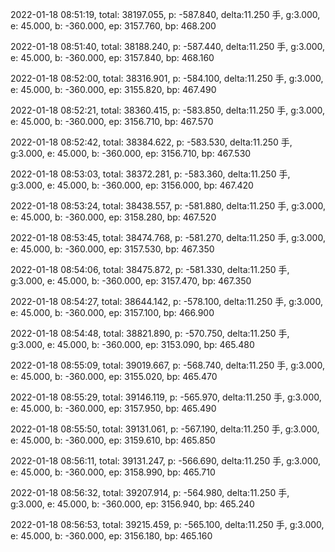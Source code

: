2022-01-18 08:51:19, total: 38197.055, p: -587.840, delta:11.250 手, g:3.000, e: 45.000, b: -360.000, ep: 3157.760, bp: 468.200

2022-01-18 08:51:40, total: 38188.240, p: -587.440, delta:11.250 手, g:3.000, e: 45.000, b: -360.000, ep: 3157.840, bp: 468.160

2022-01-18 08:52:00, total: 38316.901, p: -584.100, delta:11.250 手, g:3.000, e: 45.000, b: -360.000, ep: 3155.820, bp: 467.490

2022-01-18 08:52:21, total: 38360.415, p: -583.850, delta:11.250 手, g:3.000, e: 45.000, b: -360.000, ep: 3156.710, bp: 467.570

2022-01-18 08:52:42, total: 38384.622, p: -583.530, delta:11.250 手, g:3.000, e: 45.000, b: -360.000, ep: 3156.710, bp: 467.530

2022-01-18 08:53:03, total: 38372.281, p: -583.360, delta:11.250 手, g:3.000, e: 45.000, b: -360.000, ep: 3156.000, bp: 467.420

2022-01-18 08:53:24, total: 38438.557, p: -581.880, delta:11.250 手, g:3.000, e: 45.000, b: -360.000, ep: 3158.280, bp: 467.520

2022-01-18 08:53:45, total: 38474.768, p: -581.270, delta:11.250 手, g:3.000, e: 45.000, b: -360.000, ep: 3157.530, bp: 467.350

2022-01-18 08:54:06, total: 38475.872, p: -581.330, delta:11.250 手, g:3.000, e: 45.000, b: -360.000, ep: 3157.470, bp: 467.350

2022-01-18 08:54:27, total: 38644.142, p: -578.100, delta:11.250 手, g:3.000, e: 45.000, b: -360.000, ep: 3157.100, bp: 466.900

2022-01-18 08:54:48, total: 38821.890, p: -570.750, delta:11.250 手, g:3.000, e: 45.000, b: -360.000, ep: 3153.090, bp: 465.480

2022-01-18 08:55:09, total: 39019.667, p: -568.740, delta:11.250 手, g:3.000, e: 45.000, b: -360.000, ep: 3155.020, bp: 465.470

2022-01-18 08:55:29, total: 39146.119, p: -565.970, delta:11.250 手, g:3.000, e: 45.000, b: -360.000, ep: 3157.950, bp: 465.490

2022-01-18 08:55:50, total: 39131.061, p: -567.190, delta:11.250 手, g:3.000, e: 45.000, b: -360.000, ep: 3159.610, bp: 465.850

2022-01-18 08:56:11, total: 39131.247, p: -566.690, delta:11.250 手, g:3.000, e: 45.000, b: -360.000, ep: 3158.990, bp: 465.710

2022-01-18 08:56:32, total: 39207.914, p: -564.980, delta:11.250 手, g:3.000, e: 45.000, b: -360.000, ep: 3156.940, bp: 465.240

2022-01-18 08:56:53, total: 39215.459, p: -565.100, delta:11.250 手, g:3.000, e: 45.000, b: -360.000, ep: 3156.180, bp: 465.160